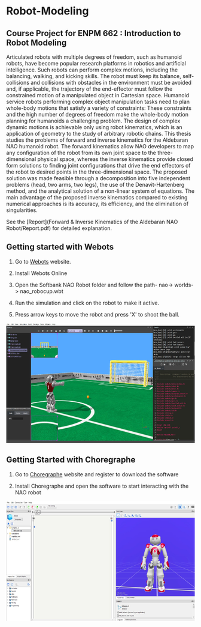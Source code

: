 # Robot-Modeling

## Course Project for ENPM 662 : Introduction to Robot Modeling

Articulated robots with multiple degrees of freedom, such as humanoid robots, have become popular research platforms in robotics and artificial intelligence. Such robots can perform complex motions, including the balancing, walking, and kicking skills. The robot must keep its balance, self-collisions and collisions with obstacles in the environment must be avoided and, if applicable, the trajectory of the end-effector must follow the constrained motion of a manipulated object in Cartesian space. Humanoid service robots performing complex object manipulation tasks need to plan whole-body motions that satisfy a variety of constraints: These constraints and the high number of degrees of freedom make the whole-body motion planning for humanoids a challenging problem. The design of complex dynamic motions is achievable only using robot kinematics, which is an application of geometry to the study of arbitrary robotic chains. This thesis studies the problems of forward and inverse kinematics for the Aldebaran NAO humanoid robot. The forward kinematics allow NAO developers to map any configuration of the robot from its own joint space to the three-dimensional physical space, whereas the inverse kinematics provide closed form solutions to finding joint configurations that drive the end effectors of the robot to desired points in the three-dimensional space. The proposed solution was made feasible through a decomposition into five independent problems (head, two arms, two legs), the use of the Denavit-Hartenberg method, and the analytical solution of a non-linear system of equations. The main advantage of the proposed inverse kinematics compared to existing numerical approaches is its accuracy, its efficiency, and the elimination of singularities.

See the [Report](Forward & Inverse Kinematics of the Aldebaran NAO Robot/Report.pdf) for detailed explanation.

## Getting started with Webots

1. Go to [Webots](https://cyberbotics.com/) website.

2. Install Webots Online

3. Open the Softbank NAO Robot folder and follow the path-
nao-> worlds-> nao_robocup.wbt

4. Run the simulation and click on the robot to make it active.

5. Press arrow keys to move the robot and press 'X' to shoot the ball.

<p align="center">
  <img width="580" height="320" src="/Forward & Inverse Kinematics of the Aldebaran NAO Robot/Webots.jpg">
</p>


## Getting Started with Choregraphe

1. Go to [Choregraphe](https://www.robotlab.com/choregraphe-download) website and register to download the software

2. Install Choregraphe and open the software to start interacting with the NAO robot 

<p align="center">
  <img width="580" height="320" src="/Forward & Inverse Kinematics of the Aldebaran NAO Robot/Choregraphe.jpg">
</p>


